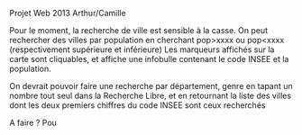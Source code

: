 Projet Web 2013
Arthur/Camille


Pour le moment, la recherche de ville est sensible à la casse.
On peut rechercher des villes par population en cherchant pop>xxxx ou pop<xxxx (respectivement supérieure et inférieure)
Les marqueurs affichés sur la carte sont cliquables, et affiche une infobulle contenant le code INSEE et la population.

On devrait pouvoir faire une recherche par département, genre en tapant un nombre tout seul dans la Recherche Libre, et en retournant la liste des villes dont les deux premiers chiffres du code INSEE sont ceux recherchés


A faire ?
Pou